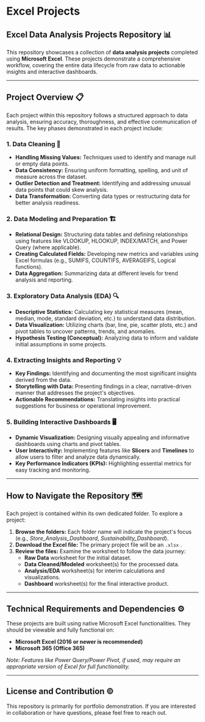 # Excel Projects
## Excel Data Analysis Projects Repository 📊

This repository showcases a collection of **data analysis projects** completed using **Microsoft Excel**. These projects demonstrate a comprehensive workflow, covering the entire data lifecycle from raw data to actionable insights and interactive dashboards.

---

## Project Overview 📋

Each project within this repository follows a structured approach to data analysis, ensuring accuracy, thoroughness, and effective communication of results. The key phases demonstrated in each project include:

### 1. Data Cleaning 🧹
* **Handling Missing Values:** Techniques used to identify and manage null or empty data points.
* **Data Consistency:** Ensuring uniform formatting, spelling, and unit of measure across the dataset.
* **Outlier Detection and Treatment:** Identifying and addressing unusual data points that could skew analysis.
* **Data Transformation:** Converting data types or restructuring data for better analysis readiness.

### 2. Data Modeling and Preparation 🏗️
* **Relational Design:** Structuring data tables and defining relationships using features like VLOOKUP, HLOOKUP, INDEX/MATCH, and Power Query (where applicable).
* **Creating Calculated Fields:** Developing new metrics and variables using Excel formulas (e.g., SUMIFS, COUNTIFS, AVERAGEIFS, Logical functions).
* **Data Aggregation:** Summarizing data at different levels for trend analysis and reporting.

### 3. Exploratory Data Analysis (EDA) 🔍
* **Descriptive Statistics:** Calculating key statistical measures (mean, median, mode, standard deviation, etc.) to understand data distribution.
* **Data Visualization:** Utilizing charts (bar, line, pie, scatter plots, etc.) and pivot tables to uncover patterns, trends, and anomalies.
* **Hypothesis Testing (Conceptual):** Analyzing data to inform and validate initial assumptions in some projects.

### 4. Extracting Insights and Reporting 💡
* **Key Findings:** Identifying and documenting the most significant insights derived from the data.
* **Storytelling with Data:** Presenting findings in a clear, narrative-driven manner that addresses the project's objectives.
* **Actionable Recommendations:** Translating insights into practical suggestions for business or operational improvement.

### 5. Building Interactive Dashboards 🖥️
* **Dynamic Visualization:** Designing visually appealing and informative dashboards using charts and pivot tables.
* **User Interactivity:** Implementing features like **Slicers** and **Timelines** to allow users to filter and analyze data dynamically.
* **Key Performance Indicators (KPIs):** Highlighting essential metrics for easy tracking and monitoring.

---

## How to Navigate the Repository 🗺️

Each project is contained within its own dedicated folder. To explore a project:

1.  **Browse the folders:** Each folder name will indicate the project's focus (e.g., *Store_Analysis_Dashboard*, *Sustainability_Dashboard*).
2.  **Download the Excel file:** The primary project file will be an `.xlsx` .
3.  **Review the files:** Examine the worksheet to follow the data journey:
    * **Raw Data**  worksheet for the initial dataset.
    * **Data Cleaned/Modeled** worksheet(s) for the processed data.
    * **Analysis/EDA**  worksheet(s) for interim calculations and visualizations.
    * **Dashboard**  worksheet(s) for the final interactive product.

---

## Technical Requirements and Dependencies ⚙️

These projects are built using native Microsoft Excel functionalities. They should be viewable and fully functional on:

* **Microsoft Excel (2016 or newer is recommended)**
* **Microsoft 365 (Office 365)**

*Note: Features like Power Query/Power Pivot, if used, may require an appropriate version of Excel for full functionality.*

---

## License and Contribution ©️

This repository is primarily for portfolio demonstration. If you are interested in collaboration or have questions, please feel free to reach out.
